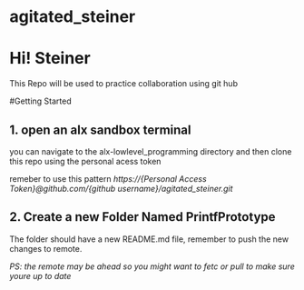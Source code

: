 # agitated_steiner
<h1>Hi! Steiner </h1>
<p>This Repo will be used to practice collaboration using git hub</p>

#Getting Started
<h2>1. open an alx sandbox terminal</h2>
<p>you can navigate to the alx-lowlevel_programming directory and then clone this repo using the personal acess token</p>

remeber to use this pattern <em> https://{Personal Access Token}@github.com/{github username}/agitated_steiner.git</em>

<h2>2. Create a new Folder Named PrintfPrototype</h2>
<p>The folder should have a new README.md file, remember to push the new changes to remote.</p>

<em>PS: the remote may be ahead so you might want to fetc or pull to make sure youre up to date</em>
